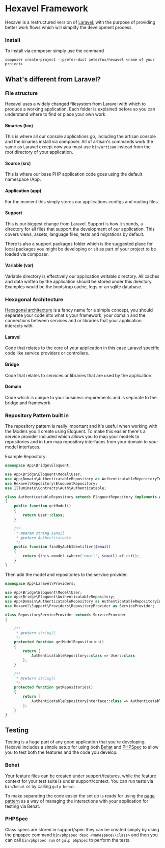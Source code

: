 # Hexavel Framework

Hexavel is a restructured version of [Laravel](http://laravel.com), with the purpose of providing better work flows which
will simplify the development process.

### Install

To install via composer simply use the command

```
composer create-project --prefer-dist peterfox/hexavel <name of your project>
```

## What's different from Laravel?

### File structure

Hexavel uses a widely changed filesystem from Laravel with which to produce a working application. Each folder is
explained before so you can understand where to find or place your own work.

#### Binaries (bin)

This is where all our console applications go, including the artisan console and the binaries install via composer.
All of artisan's commands work the same as Laravel except now you must use `bin/artisan` instead from the root directory of your
application.

#### Source (src)

This is where our base PHP application code goes using the default namespace \App.

#### Application (app)

For the moment this simply stores our applications configs and routing files.

#### Support

This is our biggest change from Laravel. Support is how it sounds, a directory for all files that support the 
development of our application. This covers views, assets, language files, tests and migrations by default.

There is also a support packages folder which is the suggested place for local packages you might be developing
or sit as part of your project to be loaded via composer.

#### Variable (var)

Variable directory is effectively our application writable directory. All caches and data written by the application
should be stored under this directory. Examples would be the bootstrap cache, logs or an sqlite database.

### Hexagonal Architecture

[Hexagonal architecture](http://fideloper.com/hexagonal-architecture) is a fancy name for a simple concept, 
you should separate your code into what's your framework, your domain and the connections between services
and or libraries that your application interacts with.

#### Laravel
Code that relates to the core of your application in this case Laravel specific code like
service providers or controllers.

#### Bridge
Code that relates to services or libraries that are used by the application.

#### Domain
Code which is unique to your business requirements and is separate to the bridge and framework.

### Repository Pattern built in

The repository pattern is really important and it's useful when working with the Models you'll create using Eloquent.
To make this easier there's a service provider included which allows you to map your models to repositories and in
turn map repository interfaces from your domain to your model interfaces.

Example Repository:

```php
namespace App\Bridge\Eloquent;

use App\Bridge\Eloquent\Model\User;
use App\Domain\AuthenticatableRepository as AuthenticatableRepositoryInterface;
use Hexavel\Repository\EloquentRepository;
use Illuminate\Contracts\Auth\Authenticatable;

class AuthenticatableRepository extends EloquentRepository implements AuthenticatableRepositoryInterface
{
    public function getModel()
    {
        return User::class;
    }

    /**
     * @param string $email
     * @return Authenticatable
     */
    public function findByAuthIdentifier($email)
    {
        return $this->model->where('email', $email)->first();
    }
}
```

Then add the model and repositories to the service provider.

```php
namespace App\Laravel\Providers;

use App\Bridge\Eloquent\Model\User;
use App\Bridge\Eloquent\AuthenticatableRepository;
use App\Domain\AuthenticatableRepository as AuthenticatableRepositoryInterface;
use Hexavel\Support\Providers\RepositoryProvider as ServiceProvider;

class RepositoryServiceProvider extends ServiceProvider
{

    /**
     * @return string[]
     */
    protected function getModelRepositories()
    {
        return [
            AuthenticatableRepository::class => User::class
        ];
    }

    /**
     * @return string[]
     */
    protected function getRepositories()
    {
        return [
            AuthenticatableRepositoryInterface::class => AuthenticatableRepository::class
        ];
    }
}
```

## Testing

Testing is a huge part of any good application that you're developing. Hexavel includes a simple setup for using
both [Behat](http://docs.behat.org/en/v3.0/) and [PHPSpec](http://phpspec.readthedocs.org/en/latest/) to allow you to 
test both the features and the code you develop.

### Behat

Your feature files can be created under support/features, while the feature context for your test suite is under
support/context. You can run tests via `bin/behat` or by calling `gulp behat`.

To make separating the code easier the set up is ready for using the 
[page pattern](http://capgemini.github.io/bdd/effective-bdd/)
as a way of managing the interactions with your application for testing via Behat. 

### PHPSpec

Class specs are stored in support/spec they can be created simply by using the 
phpspec command `bin/phpspec desc <Namespace\\Class>` and then you can call `bin/phpspec run`
or `gulp phpSpec` to perform the tests.